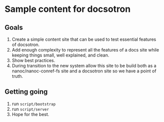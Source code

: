 # Sample content for docsotron

## Goals
1. Create a simple content site that can be used to test essential features of docsotron.
1. Add enough complexity to represent all the features of a docs site while keeping things small, well explained, and clean.
1. Show best practices.
1. During transition to the new system allow this site to be build both as a nanoc/nanoc-conref-fs site and a docsotron site so we have a point of truth.

## Getting going

1. run `script/bootstrap`
1. run `script/server`
1. Hope for the best.
